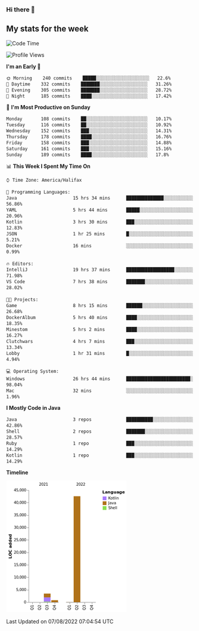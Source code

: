 ### Hi there 👋

## My stats for the week
<!--START_SECTION:waka-->
![Code Time](http://img.shields.io/badge/Code%20Time-369%20hrs%205%20mins-blue)

![Profile Views](http://img.shields.io/badge/Profile%20Views-0-blue)

**I'm an Early 🐤** 

```text
🌞 Morning    240 commits    █████░░░░░░░░░░░░░░░░░░░░   22.6% 
🌆 Daytime    332 commits    ███████░░░░░░░░░░░░░░░░░░   31.26% 
🌃 Evening    305 commits    ███████░░░░░░░░░░░░░░░░░░   28.72% 
🌙 Night      185 commits    ████░░░░░░░░░░░░░░░░░░░░░   17.42%

```
📅 **I'm Most Productive on Sunday** 

```text
Monday       108 commits    ██░░░░░░░░░░░░░░░░░░░░░░░   10.17% 
Tuesday      116 commits    ██░░░░░░░░░░░░░░░░░░░░░░░   10.92% 
Wednesday    152 commits    ███░░░░░░░░░░░░░░░░░░░░░░   14.31% 
Thursday     178 commits    ████░░░░░░░░░░░░░░░░░░░░░   16.76% 
Friday       158 commits    ███░░░░░░░░░░░░░░░░░░░░░░   14.88% 
Saturday     161 commits    ███░░░░░░░░░░░░░░░░░░░░░░   15.16% 
Sunday       189 commits    ████░░░░░░░░░░░░░░░░░░░░░   17.8%

```


📊 **This Week I Spent My Time On** 

```text
⌚︎ Time Zone: America/Halifax

💬 Programming Languages: 
Java                     15 hrs 34 mins      ██████████████░░░░░░░░░░░   56.86% 
YAML                     5 hrs 44 mins       █████░░░░░░░░░░░░░░░░░░░░   20.96% 
Kotlin                   3 hrs 30 mins       ███░░░░░░░░░░░░░░░░░░░░░░   12.83% 
JSON                     1 hr 25 mins        █░░░░░░░░░░░░░░░░░░░░░░░░   5.21% 
Docker                   16 mins             ░░░░░░░░░░░░░░░░░░░░░░░░░   0.99%

🔥 Editors: 
IntelliJ                 19 hrs 37 mins      ██████████████████░░░░░░░   71.98% 
VS Code                  7 hrs 38 mins       ███████░░░░░░░░░░░░░░░░░░   28.02%

🐱‍💻 Projects: 
Game                     8 hrs 15 mins       ██████░░░░░░░░░░░░░░░░░░░   26.68% 
DockerAlbum              5 hrs 40 mins       ████░░░░░░░░░░░░░░░░░░░░░   18.35% 
Minestom                 5 hrs 2 mins        ████░░░░░░░░░░░░░░░░░░░░░   16.27% 
Clutchwars               4 hrs 7 mins        ███░░░░░░░░░░░░░░░░░░░░░░   13.34% 
Lobby                    1 hr 31 mins        █░░░░░░░░░░░░░░░░░░░░░░░░   4.94%

💻 Operating System: 
Windows                  26 hrs 44 mins      ████████████████████████░   98.04% 
Mac                      32 mins             ░░░░░░░░░░░░░░░░░░░░░░░░░   1.96%

```

**I Mostly Code in Java** 

```text
Java                     3 repos             ██████████░░░░░░░░░░░░░░░   42.86% 
Shell                    2 repos             ███████░░░░░░░░░░░░░░░░░░   28.57% 
Ruby                     1 repo              ███░░░░░░░░░░░░░░░░░░░░░░   14.29% 
Kotlin                   1 repo              ███░░░░░░░░░░░░░░░░░░░░░░   14.29%

```


**Timeline**

![Chart not found](https://raw.githubusercontent.com/lyndseyy/lyndseyy/main/charts/bar_graph.png) 


 Last Updated on 07/08/2022 07:04:54 UTC
<!--END_SECTION:waka-->